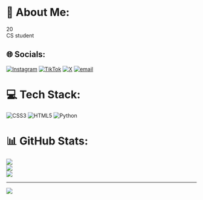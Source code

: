 # 💫 About Me:
20<br>CS student


## 🌐 Socials:
[![Instagram](https://img.shields.io/badge/Instagram-%23E4405F.svg?logo=Instagram&logoColor=white)](https://instagram.com/retraayone) [![TikTok](https://img.shields.io/badge/TikTok-%23000000.svg?logo=TikTok&logoColor=white)](https://tiktok.com/@retraayone) [![X](https://img.shields.io/badge/X-black.svg?logo=X&logoColor=white)](https://x.com/retraayone) [![email](https://img.shields.io/badge/Email-D14836?logo=gmail&logoColor=white)](mailto:retrobidness@gmail.com) 

# 💻 Tech Stack:
![CSS3](https://img.shields.io/badge/css3-%231572B6.svg?style=for-the-badge&logo=css3&logoColor=white) ![HTML5](https://img.shields.io/badge/html5-%23E34F26.svg?style=for-the-badge&logo=html5&logoColor=white) ![Python](https://img.shields.io/badge/python-3670A0?style=for-the-badge&logo=python&logoColor=ffdd54)
# 📊 GitHub Stats:
![](https://github-readme-stats.vercel.app/api?username=Retraayone&theme=dark&hide_border=false&include_all_commits=false&count_private=false)<br/>
![](https://github-readme-streak-stats.herokuapp.com/?user=Retraayone&theme=dark&hide_border=false)<br/>
![](https://github-readme-stats.vercel.app/api/top-langs/?username=Retraayone&theme=dark&hide_border=false&include_all_commits=false&count_private=false&layout=compact)

---
[![](https://visitcount.itsvg.in/api?id=Retraayone&icon=0&color=0)](https://visitcount.itsvg.in)

<!-- Proudly created with GPRM ( https://gprm.itsvg.in ) -->
